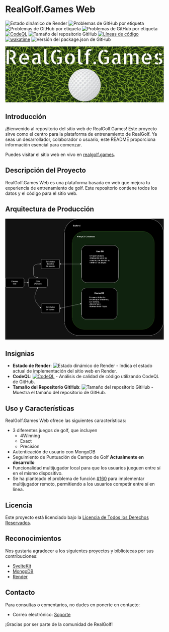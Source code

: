 # RealGolf.Games Web

![Estado dinámico de Render](https://img.shields.io/badge/dynamic/json?url=https%3A%2F%2Frender-deploy-status-vwj3.onrender.com%2Fsrv-cn12obocmk4c73di1vg0&query=status&style=flat-square&logo=render&label=Render) ![Problemas de GitHub por etiqueta](https://img.shields.io/github/issues/realgolf/web/feature) ![Problemas de GitHub por etiqueta](https://img.shields.io/github/issues/realgolf/web/bug) ![Problemas de GitHub por etiqueta](https://img.shields.io/github/issues/realgolf/web/game) [![CodeQL](https://github.com/realgolf/web/actions/workflows/github-code-scanning/codeql/badge.svg)](https://github.com/realgolf/web/actions/workflows/github-code-scanning/codeql) ![Tamaño del repositorio GitHub](https://img.shields.io/github/repo-size/realgolf/web) [![Líneas de código](https://tokei.rs/b1/github/realgolf/web)](https://github.com/XAMPPRocky/tokei) [![wakatime](https://wakatime.com/badge/github/realgolf/web.svg)](https://wakatime.com/badge/github/realgolf/web) ![Versión del package.json de GitHub](https://img.shields.io/github/package-json/v/realgolf/web)

![Banner de RealGolf.Games](../../img/logo_banner.PNG)

## Introducción

¡Bienvenido al repositorio del sitio web de RealGolf.Games! Este proyecto sirve como el centro para la plataforma de entrenamiento de RealGolf. Ya seas un desarrollador, colaborador o usuario, este README proporciona información esencial para comenzar.

Puedes visitar el sitio web en vivo en [realgolf.games](https://realgolf.games).

## Descripción del Proyecto

RealGolf.Games Web es una plataforma basada en web que mejora tu experiencia de entrenamiento de golf. Este repositorio contiene todos los datos y el código para el sitio web.

## Arquitectura de Producción

![Arquitectura de Producción](../../img/architecture_es.png)

## Insignias

- **Estado de Render**: ![Estado dinámico de Render](https://img.shields.io/badge/dynamic/json?url=https%3A%2F%2Frender-deploy-status-vwj3.onrender.com%2Fsrv-cn12obocmk4c73di1vg0&query=status&style=flat-square&logo=render&label=Render) - Indica el estado actual de implementación del sitio web en Render.
- **CodeQL**: [![CodeQL](https://github.com/realgolf/web/actions/workflows/github-code-scanning/codeql/badge.svg)](https://github.com/realgolf/web/actions/workflows/github-code-scanning/codeql) - Análisis de calidad de código utilizando CodeQL de GitHub.
- **Tamaño del Repositorio GitHub**: ![Tamaño del repositorio GitHub](https://img.shields.io/github/repo-size/realgolf/web) - Muestra el tamaño del repositorio de GitHub.

## Uso y Características

RealGolf.Games Web ofrece las siguientes características:

- 3 diferentes juegos de golf, que incluyen
  - 4Winning
  - Exact
  - Precision
- Autenticación de usuario con MongoDB
- Seguimiento de Puntuación de Campo de Golf **Actualmente en desarrollo**
- Funcionalidad multijugador local para que los usuarios jueguen entre sí en el mismo dispositivo.
- Se ha planteado el problema de función [#160](https://github.com/realgolf/web/issues/160) para implementar multijugador remoto, permitiendo a los usuarios competir entre sí en línea.

## Licencia

Este proyecto está licenciado bajo la [Licencia de Todos los Derechos Reservados](LICENSE.md).

## Reconocimientos

Nos gustaría agradecer a los siguientes proyectos y bibliotecas por sus contribuciones:

- [SvelteKit](https://github.com/sveltejs/kit)
- [MongoDB](https://github.com/mongodb)
- [Render](https://github.com/renderinc)

## Contacto

Para consultas o comentarios, no dudes en ponerte en contacto:

- Correo electrónico: [Soporte](mailto:support@realgolf.games)

¡Gracias por ser parte de la comunidad de RealGolf!
